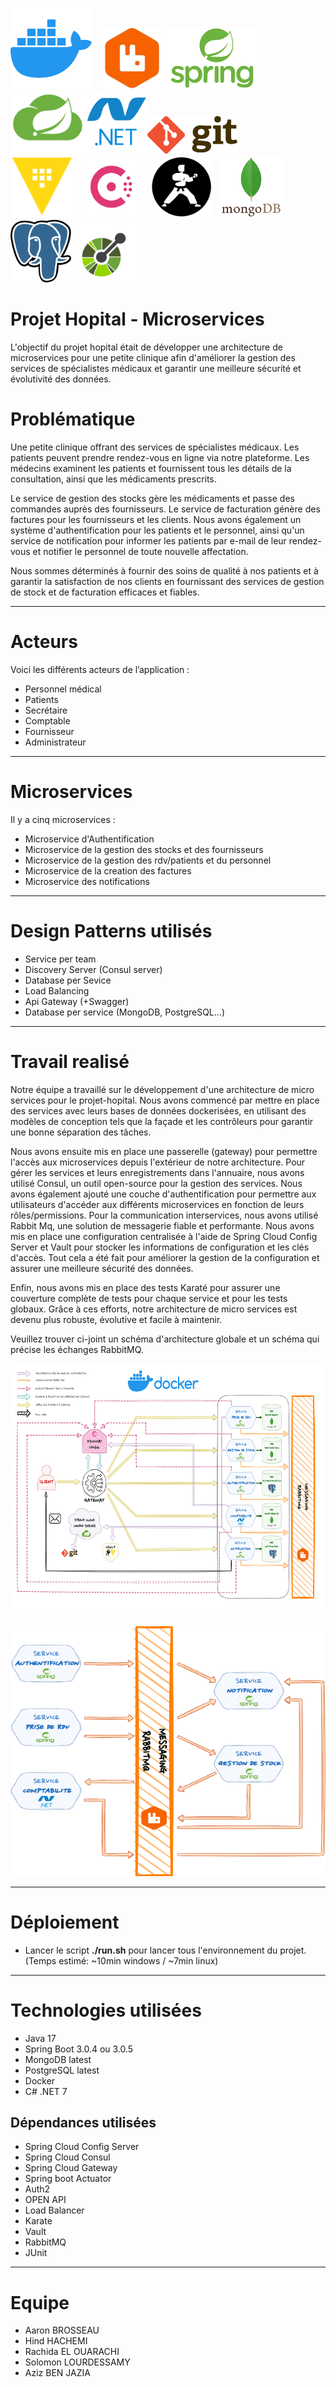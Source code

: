 <img height="130" src="./ressources/docker.png"/> $~~~$ <img height="100" src="./ressources/rabbitmq.png" />$~~~$<img height="100" src="./ressources/spring-framework.png" />$~~~$<img height="100" src="./ressources/springcloud-logo.png"/><img height="100" src="./ressources/logonet.png"/><img height="60" src="./ressources/logo-git.png"/>
<br>
<img height="100" src="./ressources/vault-logo.png"/>$~~~$<img height="100" src="./ressources/consul2.png"/>$~~~$<img height="100" src="./ressources/karate.png"/>$~~~$<img height="100" src="./ressources/mongodblogo.png"/>$~~~$<img height="100" src="./ressources/postgre.png"/>$~~~$<img height="100" src="./ressources/openapi.png"/>


# Projet Hopital - Microservices
L'objectif du projet hopital était de développer une architecture de microservices pour une petite clinique afin d'améliorer la gestion des services de spécialistes médicaux et garantir une meilleure sécurité et évolutivité des données.

# Problématique
Une petite clinique offrant des services de spécialistes médicaux. Les patients peuvent prendre rendez-vous en ligne via notre plateforme. Les médecins examinent les patients et fournissent tous les détails de la consultation, ainsi que les médicaments prescrits.

Le service de gestion des stocks gère les médicaments et passe des commandes auprès des fournisseurs. Le service de facturation génère des factures pour les fournisseurs et les clients. Nous avons également un système d'authentification pour les patients et le personnel, ainsi qu'un service de notification pour informer les patients par e-mail de leur rendez-vous et notifier le personnel de toute nouvelle affectation.

Nous sommes déterminés à fournir des soins de qualité à nos patients et à garantir la satisfaction de nos clients en fournissant des services de gestion de stock et de facturation efficaces et fiables.

------------------------------------------------------
# Acteurs
Voici les différents acteurs de l’application :
+ Personnel médical
+ Patients
+ Secrétaire
+ Comptable
+ Fournisseur
+ Administrateur

------------------------------------------------------

# Microservices
Il y a cinq microservices :

+ Microservice d'Authentification
+ Microservice de la gestion des stocks et des fournisseurs
+ Microservice de la gestion des rdv/patients et du personnel
+ Microservice de la creation des factures
+ Microservice des notifications

------------------------------------------------------

# Design Patterns utilisés

+ Service per team
+ Discovery Server (Consul server)
+ Database per Sevice
+ Load Balancing
+ Api Gateway (+Swagger)
+ Database per service (MongoDB, PostgreSQL...)
------------------------------------------------------

# Travail realisé

Notre équipe a travaillé sur le développement d'une architecture de micro services pour le projet-hopital. Nous avons commencé par mettre en place des services avec leurs bases de données dockerisées, en utilisant des modèles de conception tels que la façade et les contrôleurs pour garantir une bonne séparation des tâches.

Nous avons ensuite mis en place une passerelle (gateway) pour permettre l'accès aux microservices depuis l'extérieur de notre architecture. Pour gérer les services et leurs enregistrements dans l'annuaire, nous avons utilisé Consul, un outil open-source pour la gestion des services.
Nous avons également ajouté une couche d'authentification pour permettre aux utilisateurs d'accéder aux différents microservices en fonction de leurs rôles/permissions. Pour la communication interservices, nous avons utilisé Rabbit Mq, une solution de messagerie fiable et performante.
Nous avons mis en place une configuration centralisée à l'aide de Spring Cloud Config Server et Vault pour stocker les informations de configuration et les clés d'accès. Tout cela a été fait pour améliorer la gestion de la configuration et assurer une meilleure sécurité des données.

Enfin, nous avons mis en place des tests Karaté pour assurer une couverture complète de tests pour chaque service et pour les tests globaux. Grâce à ces efforts, notre architecture de micro services est devenu plus robuste, évolutive et facile à maintenir.

Veuillez trouver ci-joint un schéma d'architecture globale et un schéma qui précise les échanges RabbitMQ.

<img height="400" src="./ressources/Schema-Architecture-Microservices-Finale.png" width="600"/>$~~~$<img height="400" src="./ressources/echanges-rabbitmq.png" width="600"/>

------------------------------------------------------
# Déploiement
+ Lancer le script **./run.sh** pour lancer tous l'environnement du projet. (Temps estimé: ~10min windows / ~7min linux)
------------------------------------------------------
# Technologies utilisées
+ Java 17
+ Spring Boot 3.0.4 ou 3.0.5
+ MongoDB latest
+ PostgreSQL latest
+ Docker
+ C# .NET 7

## Dépendances utilisées
+ Spring Cloud Config Server
+ Spring Cloud Consul
+ Spring Cloud Gateway
+ Spring boot Actuator
+ Auth2
+ OPEN API
+ Load Balancer
+ Karate
+ Vault
+ RabbitMQ
+ JUnit
------------------------------------------------------
# Equipe
+ Aaron BROSSEAU
+ Hind HACHEMI
+ Rachida EL OUARACHI 
+ Solomon LOURDESSAMY 
+ Aziz BEN JAZIA